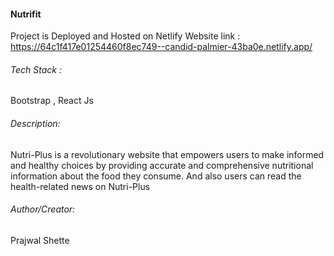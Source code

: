 #### Nutrifit

Project is Deployed and Hosted on Netlify 
Website link : https://64c1f417e01254460f8ec749--candid-palmier-43ba0e.netlify.app/

###### Tech Stack :
Bootstrap , React Js

###### Description:
Nutri-Plus is a revolutionary website that empowers users to make informed and healthy choices by providing accurate and comprehensive nutritional information about the food they consume. And also users can read the health-related news on Nutri-Plus



###### Author/Creator:
Prajwal Shette